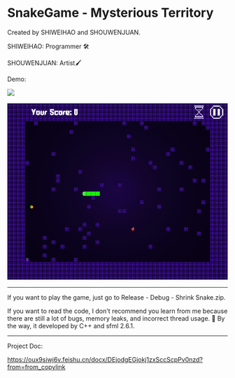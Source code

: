 # SnakeGame - Mysterious Territory

Created by SHIWEIHAO and SHOUWENJUAN.

SHIWEIHAO: Programmer 🛠️

SHOUWENJUAN: Artist🖌️

Demo:

![](https://github.com/whshi574/ShrinkSnakeGame/issues/1#issue-2322676592)

![](Content/Snipaste_2024-05-20_13-06-42.png)

----

If you want to play the game, just go to Release - Debug - Shrink Snake.zip.

If you want to read the code, I don't recommend you learn from me because there are still a lot of bugs, memory leaks, and incorrect thread usage. 🤣 By the way, it developed by C++ and sfml 2.6.1.

---

Project Doc:

https://oux9siwj6v.feishu.cn/docx/DEjodgEGjokj1zxSccScpPv0nzd?from=from_copylink


